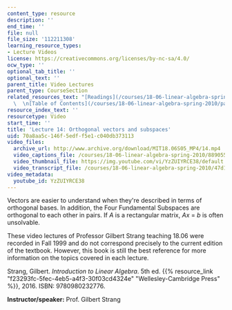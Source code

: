 ```yaml
---
content_type: resource
description: ''
end_time: ''
file: null
file_size: '112211308'
learning_resource_types:
- Lecture Videos
license: https://creativecommons.org/licenses/by-nc-sa/4.0/
ocw_type: ''
optional_tab_title: ''
optional_text: ''
parent_title: Video Lectures
parent_type: CourseSection
related_resources_text: "[Readings](/courses/18-06-linear-algebra-spring-2010/pages/readings)\
  \  \n[Table of Contents](/courses/18-06-linear-algebra-spring-2010/pages/readings#Table_of_Contents)"
resource_index_text: ''
resourcetype: Video
start_time: ''
title: 'Lecture 14: Orthogonal vectors and subspaces'
uid: 70a8aa5c-146f-5edf-f5e1-c040db373113
video_files:
  archive_url: http://www.archive.org/download/MIT18.06S05_MP4/14.mp4
  video_captions_file: /courses/18-06-linear-algebra-spring-2010/88905561ff94510f9464c8332d4665ea_YzZUIYRCE38.vtt
  video_thumbnail_file: https://img.youtube.com/vi/YzZUIYRCE38/default.jpg
  video_transcript_file: /courses/18-06-linear-algebra-spring-2010/47d18e420743b6c0ff2851531f805bfc_YzZUIYRCE38.pdf
video_metadata:
  youtube_id: YzZUIYRCE38
---
```


Vectors are easier to understand when they're described in terms of orthogonal bases. In addition, the Four Fundamental Subspaces are orthogonal to each other in pairs. If _A_ is a rectangular matrix, _Ax_ = _b_ is often unsolvable.

These video lectures of Professor Gilbert Strang teaching 18.06 were recorded in Fall 1999 and do not correspond precisely to the current edition of the textbook. However, this book is still the best reference for more information on the topics covered in each lecture.

Strang, Gilbert. _Introduction to Linear Algebra_. 5th ed. {{% resource_link "f23293fc-5fec-4eb5-a4f3-30f03cd4324e" "Wellesley-Cambridge Press" %}}, 2016. ISBN: 9780980232776.

**Instructor/speaker:** Prof. Gilbert Strang

